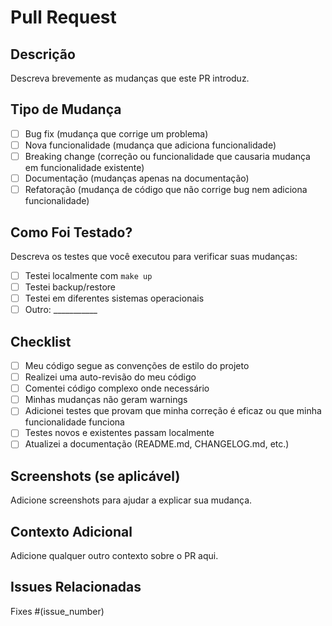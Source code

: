 # Pull Request

## Descrição
Descreva brevemente as mudanças que este PR introduz.

## Tipo de Mudança
- [ ] Bug fix (mudança que corrige um problema)
- [ ] Nova funcionalidade (mudança que adiciona funcionalidade)
- [ ] Breaking change (correção ou funcionalidade que causaria mudança em funcionalidade existente)
- [ ] Documentação (mudanças apenas na documentação)
- [ ] Refatoração (mudança de código que não corrige bug nem adiciona funcionalidade)

## Como Foi Testado?
Descreva os testes que você executou para verificar suas mudanças:
- [ ] Testei localmente com `make up`
- [ ] Testei backup/restore
- [ ] Testei em diferentes sistemas operacionais
- [ ] Outro: ___________

## Checklist
- [ ] Meu código segue as convenções de estilo do projeto
- [ ] Realizei uma auto-revisão do meu código
- [ ] Comentei código complexo onde necessário
- [ ] Minhas mudanças não geram warnings
- [ ] Adicionei testes que provam que minha correção é eficaz ou que minha funcionalidade funciona
- [ ] Testes novos e existentes passam localmente
- [ ] Atualizei a documentação (README.md, CHANGELOG.md, etc.)

## Screenshots (se aplicável)
Adicione screenshots para ajudar a explicar sua mudança.

## Contexto Adicional
Adicione qualquer outro contexto sobre o PR aqui.

## Issues Relacionadas
Fixes #(issue_number)

